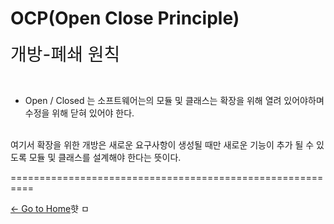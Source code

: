# OCP(Open Close Principle)

<span style="font-familly:Papyrus;font-size:2em;">개방-폐쇄 원칙</span>

<br/>

- Open / Closed 는 소프트웨어는의 모듈 및 클래스는 확장을 위해 열려 있어야하며 수정을 위해 닫혀 있어야 한다.

<br/>
여기서 확장을 위한 개방은 새로운 요구사항이 생성될 때만 새로운 기능이 추가 될 수 있도록 모듈 및 클래스를 설계해야 한다는 뜻이다.


==========================================================

[<- Go to Home](../SUMMARY.md)햣 ㅁ